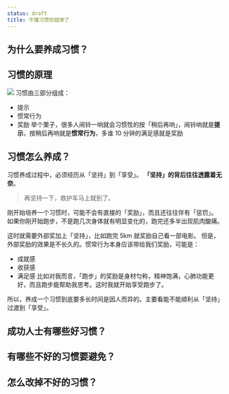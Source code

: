 ```yaml
---
status: draft
title: 不懂习惯你就惨了
---
```

## 为什么要养成习惯？
## 习惯的原理

![](./_image/2016-09-11-09-33-25.jpg)
习惯由三部分组成：
- 提示
- 惯常行为
- 奖励
举个栗子，很多人闹铃一响就会习惯性的按「稍后再响」，闹铃响就是**提示**，按稍后再响就是**惯常行为**，多谁 10 分钟的满足感就是奖励
## 习惯怎么养成？
习惯养成过程中，必须经历从「坚持」到「享受」。
**「坚持」的背后往往透露着无奈**。
>再坚持一下，救护车马上就到了。
 
刚开始培养一个习惯时，可能不会有直接的「奖励」，而且还往往伴有「惩罚」。
如果你刚开始跑步，不是跑几次身体就有明显变化的，跑完还多半出现肌肉酸痛。

这时就需要外部奖加上「坚持」，比如跑完 5km 就奖励自己看一部电影。
但是，外部奖励的效果是不长久的。惯常行为本身应该带给我们奖励，可能是：
* 成就感
* 收获感
* 满足感
比如对我而言，「跑步」的奖励是身材匀称，精神饱满，心肺功能更好，而且跑步能帮助我思考。这时我就开始享受跑步了。

所以，养成一个习惯到底要多长时间是因人而异的。主要看能不能顺利从「坚持」过渡到「享受」。
## 成功人士有哪些好习惯？
## 有哪些不好的习惯要避免？
## 怎么改掉不好的习惯？

